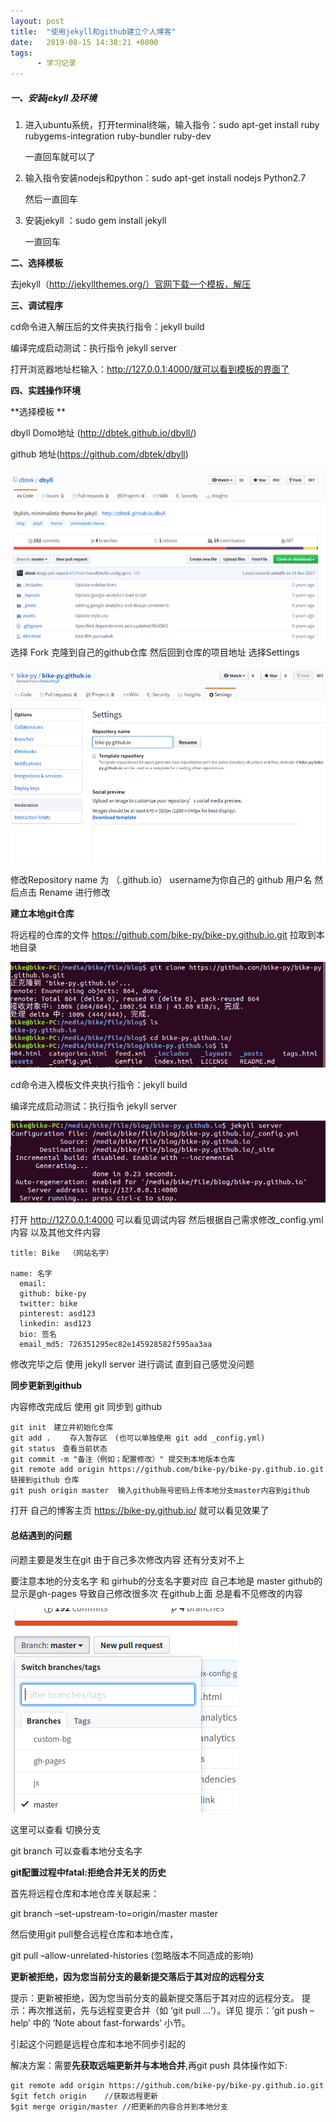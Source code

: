 ```yaml
---
layout: post
title:  "使用jekyll和github建立个人博客"
date:   2019-08-15 14:38:21 +0800
tags:
      - 学习记录
---
```


##### **一、安装jekyll 及环境**

1. 进入ubuntu系统，打开terminal终端，输入指令：sudo apt-get install ruby rubygems-integration ruby-bundler ruby-dev

   一直回车就可以了

2. 输入指令安装nodejs和python：sudo apt-get install nodejs Python2.7

   然后一直回车

3. 安装jekyll ：sudo gem install jekyll

   一直回车

**二、选择模板**

去jekyll（http://jekyllthemes.org/）官网下载一个模板，解压

**三、调试程序**

cd命令进入解压后的文件夹执行指令：jekyll build 

编译完成启动测试：执行指令 jekyll server 

打开浏览器地址栏输入：http://127.0.0.1:4000/就可以看到模板的界面了

**四、实践操作环境**

**选择模板 **

dbyll  Domo地址 (http://dbtek.github.io/dbyll/)

github 地址(https://github.com/dbtek/dbyll)

![1565852859866](/Typora/typora-user-images/1565852859866.png)选择 Fork 克隆到自己的github仓库 然后回到仓库的项目地址 选择Settings 



![1565852982367](/Typora/typora-user-images/1565852982367.png)

修改Repository name 为 （<username>.github.io） username为你自己的 github 用户名  然后点击 Rename 进行修改

**建立本地git仓库**

将远程的仓库的文件 https://github.com/bike-py/bike-py.github.io.git 拉取到本地目录

 

![1565853423122](/Typora/typora-user-images/1565853423122.png)

cd命令进入模板文件夹执行指令：jekyll build 

编译完成启动测试：执行指令 jekyll server 

![1565853570900](/Typora/typora-user-images/1565853570900.png)

打开 http://127.0.0.1:4000 可以看见调试内容 然后根据自己需求修改_config.yml 内容 以及其他文件内容 

~~~
title: Bike  （网站名字）

name: 名字
  email:      
  github: bike-py
  twitter: bike
  pinterest: asd123
  linkedin: asd123
  bio: 签名
  email_md5: 726351295ec82e145928582f595aa3aa

~~~

修改完毕之后 使用 jekyll server 进行调试 直到自己感觉没问题

**同步更新到github**

内容修改完成后 使用 git 同步到 github

~~~
git init　建立并初始化仓库
git add . 　　存入暂存区　(也可以单独使用 git add _config.yml)
git status　查看当前状态
git commit -m "备注（例如；配置修改）" 提交到本地版本仓库
git remote add origin https://github.com/bike-py/bike-py.github.io.git  链接到github 仓库
git push origin master  输入github账号密码上传本地分支master内容到github
~~~

打开 自己的博客主页 https://bike-py.github.io/ 就可以看见效果了

#### **总结遇到的问题**

问题主要是发生在git 由于自己多次修改内容 还有分支对不上

要注意本地的分支名字 和 girhub的分支名字要对应 自己本地是 master github的显示是gh-pages 导致自己修改很多次 在github上面 总是看不见修改的内容  

![1565854411734](/Typora/typora-user-images/1565854411734.png)

这里可以查看 切换分支 

git branch  可以查看本地分支名字

**git配置过程中fatal:拒绝合并无关的历史**

首先将远程仓库和本地仓库关联起来：

git branch –set-upstream-to=origin/master master

然后使用git pull整合远程仓库和本地仓库，

git pull –allow-unrelated-histories (忽略版本不同造成的影响)

**更新被拒绝，因为您当前分支的最新提交落后于其对应的远程分支**

提示：更新被拒绝，因为您当前分支的最新提交落后于其对应的远程分支。 提示：再次推送前，先与远程变更合并（如 ‘git pull …‘）。详见 提示：’git push –help’ 中的 ‘Note about fast-forwards’ 小节。

引起这个问题是远程仓库和本地不同步引起的

解决方案：需要**先获取远端更新并与本地合并**,再git push 具体操作如下:

```
git remote add origin https://github.com/bike-py/bike-py.github.io.git 
$git fetch origin    //获取远程更新
$git merge origin/master //把更新的内容合并到本地分支
```